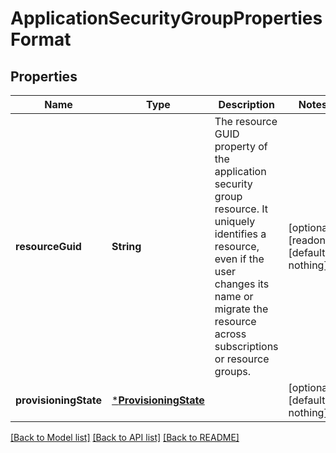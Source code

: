 # ApplicationSecurityGroupPropertiesFormat


## Properties
Name | Type | Description | Notes
------------ | ------------- | ------------- | -------------
**resourceGuid** | **String** | The resource GUID property of the application security group resource. It uniquely identifies a resource, even if the user changes its name or migrate the resource across subscriptions or resource groups. | [optional] [readonly] [default to nothing]
**provisioningState** | [***ProvisioningState**](ProvisioningState.md) |  | [optional] [default to nothing]


[[Back to Model list]](../README.md#models) [[Back to API list]](../README.md#api-endpoints) [[Back to README]](../README.md)


